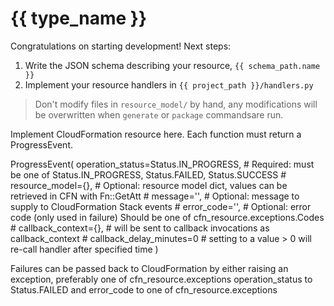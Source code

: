 # {{ type_name }}

Congratulations on starting development! Next steps:

1. Write the JSON schema describing your resource, `{{ schema_path.name }}`
2. Implement your resource handlers in `{{ project_path }}/handlers.py`

> Don't modify files in `resource_model/` by hand, any modifications will be overwritten when `generate` or 
`package` commandsare run. 

Implement CloudFormation resource here. Each function must return a ProgressEvent.

ProgressEvent(
    operation_status=Status.IN_PROGRESS, # Required: must be one of Status.IN_PROGRESS, Status.FAILED, Status.SUCCESS
    # resource_model={}, # Optional: resource model dict, values can be retrieved in CFN with Fn::GetAtt
    # message='', # Optional: message to supply to CloudFormation Stack events
    # error_code='', # Optional: error code (only used in failure) Should be one of cfn_resource.exceptions.Codes
    # callback_context={}, # will be sent to callback invocations as callback_context
    # callback_delay_minutes=0 # setting to a value > 0 will re-call handler after specified time
)

Failures can be passed back to CloudFormation by either raising an exception, preferably one of cfn_resource.exceptions 
operation_status to Status.FAILED and error_code to one of cfn_resource.exceptions
